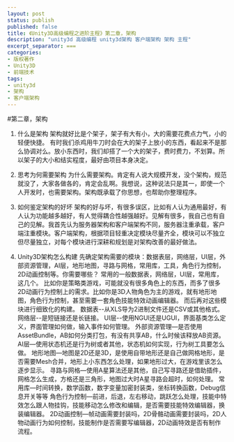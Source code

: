 ```yaml
---
layout: post
status: publish
published: false
title: 《Unity3D高级编程之进阶主程》第二章，架构
description: "unity3d 高级编程 unity3d架构 客户端架构 架构 主程"
excerpt_separator: ===
categories:
- 版权著作
- Unity3D
- 前端技术
tags:
- unity3d
- 架构
- 客户端架构
---
```


#第二章，架构

1.	什么是架构
架构就好比是个架子，架子有大有小，大的需要花费点力气，小的轻便快捷。
有时我们杀鸡用牛刀时会在大的架子上放小的东西，看起来不是那么协调对么。放小东西时，我们却搭了一个大的架子，费时费力，不划算。所以架子的大小和结实程度，最好由项目本身决定。

2.	思考为何需要架构
为什么需要架构。肯定有人说大规模开发，没个架构，规范就没了，大家各做各的，肯定会乱啊。我想说，这种说法只是其一，即使一个人开发时，也需要架构。架构既承载了你思想，也帮助你整理程序。

3.	如何鉴定架构的好坏
架构的好与坏，有很多误区，比如有人认为通用最好，有人认为功能越多越好，有人觉得耦合性越强越好。见解有很多，我自己也有自己的见解。我首先认为服务器架构和客户端架构不同，服务器注重承载，客户端注重模块。客户端架构，根据项目轻重决定模块尽量齐全，模块可以不独立但尽量独立，对每个模块进行深耕和规划是对架构改善的最好做法。

4.	Unity3D架构怎么构建
先确定架构需要的模块：数据表层，网络层，UI层，外部资源管理，AI层，地形地图，寻路与网格，常用库，工具，角色行为控制，2D动画控制等。你需要哪些？
常用的一般数据表，网络层，UI层，常用库，这几个。
比如你是策略类游戏，可能就没有很多角色上的东西，而多了很多2D动画行为控制上的需求。比如你是3D人物角色为主的游戏，就有地形地图，角色行为控制，甚至需要一套角色技能特效动画编辑器。
而后再对这些模块进行细致化的构建。
数据表--从XLS导为2进制文件还是CSV或其他格式。
网络层--是短链接还是长链接。
UI层--使用NGUI还是UGUI，界面基类怎么定义，界面管理如何做，输入事件如何管理。
外部资源管理—是否使用AssetBundle，AB如何分类打包，有没有共享AB，什么时候该释放AB资源。
AI层—使用状态机还是行为树或者其他，状态机如何实现，行为树工具要怎么做。
地形地图—地图是2D还是3D，是使用自带地形还是自己做网格地形，是否需要Mesh合并，地形上小东西怎么处理，如果地形过大，在游戏里该怎么逐步显示。
寻路与网格—使用A星算法还是其他，自己写寻路还是借助插件，网格怎么生成，方格还是三角形，地图过大时A星寻路会超时，如何处理。
常用库—时间转换，数学函数，数字变量加密封装类，坐标转换函数，Debug信息开关等等
角色行为控制—前进，后退，左右移动，跳跃怎么处理，技能中特效怎么跟人物挂钩，技能移动怎么修改和编辑，是否需要技能特效编辑器，换装编辑器。
2D动画控制—帧动画需要封装吗，2D骨骼动画需要封装吗，2D人物动画行为如何控制，技能制作是否需要写编辑器，2D动画特效是否有制作流程。


